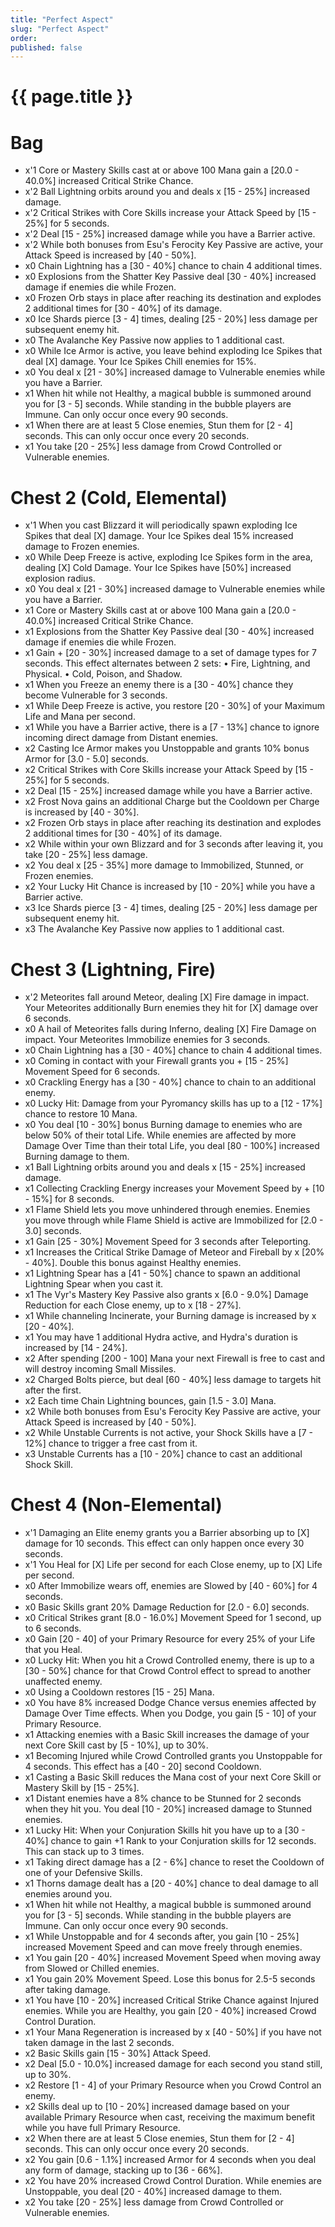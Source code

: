 ```yaml
---
title: "Perfect Aspect"
slug: "Perfect Aspect"
order: 
published: false
---
```


# {{ page.title }}

# Bag
- x'1 Core or Mastery Skills cast at or above 100 Mana gain a [20.0 - 40.0%] increased Critical Strike Chance.
- x'2 Ball Lightning orbits around you and deals x [15 - 25%] increased damage.
- x'2 Critical Strikes with Core Skills increase your Attack Speed by [15 - 25%] for 5 seconds.
- x'2 Deal [15 - 25%] increased damage while you have a Barrier active.
- x'2 While both bonuses from Esu's Ferocity Key Passive are active, your Attack Speed is increased by [40 - 50%].
- x0 Chain Lightning has a [30 - 40%] chance to chain 4 additional times.
- x0 Explosions from the Shatter Key Passive deal [30 - 40%] increased damage if enemies die while Frozen.
- x0 Frozen Orb stays in place after reaching its destination and explodes 2 additional times for [30 - 40%] of its damage.
- x0 Ice Shards pierce [3 - 4] times, dealing [25 - 20%] less damage per subsequent enemy hit.
- x0 The Avalanche Key Passive now applies to 1 additional cast.
- x0 While Ice Armor is active, you leave behind exploding Ice Spikes that deal [X] damage. Your Ice Spikes Chill enemies for 15%.
- x0 You deal x [21 - 30%] increased damage to Vulnerable enemies while you have a Barrier.
- x1 When hit while not Healthy, a magical bubble is summoned around you for [3 - 5] seconds. While standing in the bubble players are Immune. Can only occur once every 90 seconds.
- x1 When there are at least 5 Close enemies, Stun them for [2 - 4] seconds. This can only occur once every 20 seconds.
- x1 You take [20 - 25%] less damage from Crowd Controlled or Vulnerable enemies.

# Chest 2 (Cold, Elemental)
- x'1 When you cast Blizzard it will periodically spawn exploding Ice Spikes that deal [X] damage. Your Ice Spikes deal 15% increased damage to Frozen enemies.
- x0 While Deep Freeze is active, exploding Ice Spikes form in the area, dealing [X] Cold Damage. Your Ice Spikes have [50%] increased explosion radius.
- x0 You deal x [21 - 30%] increased damage to Vulnerable enemies while you have a Barrier.
- x1 Core or Mastery Skills cast at or above 100 Mana gain a [20.0 - 40.0%] increased Critical Strike Chance.
- x1 Explosions from the Shatter Key Passive deal [30 - 40%] increased damage if enemies die while Frozen.
- x1 Gain + [20 - 30%] increased damage to a set of damage types for 7 seconds. This effect alternates between 2 sets: • Fire, Lightning, and Physical. • Cold, Poison, and Shadow.
- x1 When you Freeze an enemy there is a [30 - 40%] chance they become Vulnerable for 3 seconds.
- x1 While Deep Freeze is active, you restore [20 - 30%] of your Maximum Life and Mana per second.
- x1 While you have a Barrier active, there is a [7 - 13%] chance to ignore incoming direct damage from Distant enemies.
- x2 Casting Ice Armor makes you Unstoppable and grants 10% bonus Armor for [3.0 - 5.0] seconds.
- x2 Critical Strikes with Core Skills increase your Attack Speed by [15 - 25%] for 5 seconds.
- x2 Deal [15 - 25%] increased damage while you have a Barrier active.
- x2 Frost Nova gains an additional Charge but the Cooldown per Charge is increased by [40 - 30%].
- x2 Frozen Orb stays in place after reaching its destination and explodes 2 additional times for [30 - 40%] of its damage.
- x2 While within your own Blizzard and for 3 seconds after leaving it, you take [20 - 25%] less damage.
- x2 You deal x [25 - 35%] more damage to Immobilized, Stunned, or Frozen enemies.
- x2 Your Lucky Hit Chance is increased by [10 - 20%] while you have a Barrier active.
- x3 Ice Shards pierce [3 - 4] times, dealing [25 - 20%] less damage per subsequent enemy hit.
- x3 The Avalanche Key Passive now applies to 1 additional cast.

# Chest 3 (Lightning, Fire)
- x'2 Meteorites fall around Meteor, dealing [X] Fire damage in impact. Your Meteorites additionally Burn enemies they hit for [X] damage over 6 seconds.
- x0 A hail of Meteorites falls during Inferno, dealing [X] Fire Damage on impact. Your Meteorites Immobilize enemies for 3 seconds.
- x0 Chain Lightning has a [30 - 40%] chance to chain 4 additional times.
- x0 Coming in contact with your Firewall grants you + [15 - 25%] Movement Speed for 6 seconds.
- x0 Crackling Energy has a [30 - 40%] chance to chain to an additional enemy.
- x0 Lucky Hit: Damage from your Pyromancy skills has up to a [12 - 17%] chance to restore 10 Mana.
- x0 You deal [10 - 30%] bonus Burning damage to enemies who are below 50% of their total Life. While enemies are affected by more Damage Over Time than their total Life, you deal [80 - 100%] increased Burning damage to them.
- x1 Ball Lightning orbits around you and deals x [15 - 25%] increased damage.
- x1 Collecting Crackling Energy increases your Movement Speed by + [10 - 15%] for 8 seconds.
- x1 Flame Shield lets you move unhindered through enemies. Enemies you move through while Flame Shield is active are Immobilized for [2.0 - 3.0] seconds.
- x1 Gain [25 - 30%] Movement Speed for 3 seconds after Teleporting.
- x1 Increases the Critical Strike Damage of Meteor and Fireball by x [20% - 40%]. Double this bonus against Healthy enemies.
- x1 Lightning Spear has a [41 - 50%] chance to spawn an additional Lightning Spear when you cast it.
- x1 The Vyr's Mastery Key Passive also grants x [6.0 - 9.0%] Damage Reduction for each Close enemy, up to x [18 - 27%].
- x1 While channeling Incinerate, your Burning damage is increased by x [20 - 40%].
- x1 You may have 1 additional Hydra active, and Hydra's duration is increased by [14 - 24%].
- x2 After spending [200 - 100] Mana your next Firewall is free to cast and will destroy incoming Small Missiles.
- x2 Charged Bolts pierce, but deal [60 - 40%] less damage to targets hit after the first.
- x2 Each time Chain Lightning bounces, gain [1.5 - 3.0] Mana.
- x2 While both bonuses from Esu's Ferocity Key Passive are active, your Attack Speed is increased by [40 - 50%].
- x2 While Unstable Currents is not active, your Shock Skills have a [7 - 12%] chance to trigger a free cast from it.
- x3 Unstable Currents has a [10 - 20%] chance to cast an additional Shock Skill.

# Chest 4 (Non-Elemental)
- x'1 Damaging an Elite enemy grants you a Barrier absorbing up to [X] damage for 10 seconds. This effect can only happen once every 30 seconds.
- x'1 You Heal for [X] Life per second for each Close enemy, up to [X] Life per second.
- x0 After Immobilize wears off, enemies are Slowed by [40 - 60%] for 4 seconds.
- x0 Basic Skills grant 20% Damage Reduction for [2.0 - 6.0] seconds.
- x0 Critical Strikes grant [8.0 - 16.0%] Movement Speed for 1 second, up to 6 seconds.
- x0 Gain [20 - 40] of your Primary Resource for every 25% of your Life that you Heal.
- x0 Lucky Hit: When you hit a Crowd Controlled enemy, there is up to a [30 - 50%] chance for that Crowd Control effect to spread to another unaffected enemy.
- x0 Using a Cooldown restores [15 - 25] Mana.
- x0 You have 8% increased Dodge Chance versus enemies affected by Damage Over Time effects. When you Dodge, you gain [5 - 10] of your Primary Resource.
- x1 Attacking enemies with a Basic Skill increases the damage of your next Core Skill cast by [5 - 10%], up to 30%.
- x1 Becoming Injured while Crowd Controlled grants you Unstoppable for 4 seconds. This effect has a [40 - 20] second Cooldown.
- x1 Casting a Basic Skill reduces the Mana cost of your next Core Skill or Mastery Skill by [15 - 25%].
- x1 Distant enemies have a 8% chance to be Stunned for 2 seconds when they hit you. You deal [10 - 20%] increased damage to Stunned enemies.
- x1 Lucky Hit: When your Conjuration Skills hit you have up to a [30 - 40%] chance to gain +1 Rank to your Conjuration skills for 12 seconds. This can stack up to 3 times.
- x1 Taking direct damage has a [2 - 6%] chance to reset the Cooldown of one of your Defensive Skills.
- x1 Thorns damage dealt has a [20 - 40%] chance to deal damage to all enemies around you.
- x1 When hit while not Healthy, a magical bubble is summoned around you for [3 - 5] seconds. While standing in the bubble players are Immune. Can only occur once every 90 seconds.
- x1 While Unstoppable and for 4 seconds after, you gain [10 - 25%] increased Movement Speed and can move freely through enemies.
- x1 You gain [20 - 40%] increased Movement Speed when moving away from Slowed or Chilled enemies.
- x1 You gain 20% Movement Speed. Lose this bonus for 2.5-5 seconds after taking damage.
- x1 You have [10 - 20%] increased Critical Strike Chance against Injured enemies. While you are Healthy, you gain [20 - 40%] increased Crowd Control Duration.
- x1 Your Mana Regeneration is increased by x [40 - 50%] if you have not taken damage in the last 2 seconds.
- x2 Basic Skills gain [15 - 30%] Attack Speed.
- x2 Deal [5.0 - 10.0%] increased damage for each second you stand still, up to 30%.
- x2 Restore [1 - 4] of your Primary Resource when you Crowd Control an enemy.
- x2 Skills deal up to [10 - 20%] increased damage based on your available Primary Resource when cast, receiving the maximum benefit while you have full Primary Resource.
- x2 When there are at least 5 Close enemies, Stun them for [2 - 4] seconds. This can only occur once every 20 seconds.
- x2 You gain [0.6 - 1.1%] increased Armor for 4 seconds when you deal any form of damage, stacking up to [36 - 66%].
- x2 You have 20% increased Crowd Control Duration. While enemies are Unstoppable, you deal [20 - 40%] increased damage to them.
- x2 You take [20 - 25%] less damage from Crowd Controlled or Vulnerable enemies.
